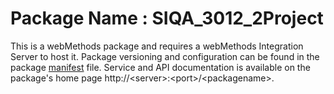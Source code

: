 # Package Name : SIQA_3012_2Project
This is a webMethods package and requires a webMethods Integration Server to host it. Package versioning and configuration can be found in the package [manifest](./SIQA_3012_2Project/manifest.v3) file. Service and API documentation is available on the package's home page http://&lt;server&gt;:&lt;port&gt;/&lt;packagename>.